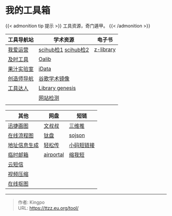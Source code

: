 # 我的工具箱


{{< admonition tip 提示 >}}
工具资源，奇门遁甲。
{{< /admonition >}}



| 工具导航站                                            | 学术资源                                                                                                                   | 电子书                                   |
| ----------------------------------------------------- | -------------------------------------------------------------------------------------------------------------------------- | ---------------------------------------- |
| [我爱运营](https://www.52yunying.com "聚合各类资源" ) | [scihub检1](https://tool.yovisun.com/scihub/ "全球论文下载") [scihub检2](https://lovescihub.wordpress.com/ "全球论文下载") | [z-library](https://zh.singlelogin.me/ ) |
| [及时工具](https://www.67tool.com "在线工具集合")     | [Oalib](https://www.oalib.com/ "论文免费下载")                                                                             | []()                                     |
| [果汁实验室](http://guozhivip.com/lab/ "资源导航站")  | [iData](https://www.cn-ki.net/)                                                                                            | []()                                     |
| [创造师导航](https://chuangzaoshi.com/ "资源导航站")  | [谷歌学术镜像](http://scholar.scqylaw.com/)                                                                                | []()                                     |
| [工具达人](https://dartools.com/ "工具集合")          | [Library genesis]()                                                                                                        | []()                                     |
| []()                                                  | [网站检测](https://check.1kbtool.com/ "zlibrary,github,谷歌学术，谷歌可用网站检测")                                        | []()                                     |
| []()                                                  | []()                                                                                                                       | []()                                     |


| 其他                                                            | 网盘                                             | 短链 |
| --------------------------------------------------------------- | ------------------------------------------------ | ---- |
| [迅捷画图](https://www.liuchengtu.com/ "迅捷画图")              | [文叔叔](https://www.wenshushu.cn/ "临时传文件") | [三维推](https://3wt.cn/marketer.html) |
| [在线流程图](https://app.diagrams.net/)                         | [钛盘](https://tmp.link/)                        | [sojson](https://www.sojson.com/dwz.html) |
| [地址信息生成](https://www.meiguodizhi.com/)                    | [轻松传](https://easychuan.cn)                   | [小码短链接](https://xiaomark.com) |
| [临时邮箱](https://www.67tool.com)                              | [airportal](https://airportal.cn/)               | [缩我短](https://suowo.cn/) |
| [云短信](https://yunduanxin.net/ "接收短信验证码")              | []()                                             | []() |
| [视频压缩](https://compress-video-online.com/zh "在线视频压缩") | []()                                             | []() |
| [在线抠图](https://bgsub.cn/ "在线抠图，替换背景")              | []()                                             | []() |






---

> 作者: Kingpo  
> URL: https://ttzz.eu.org/tool/  

